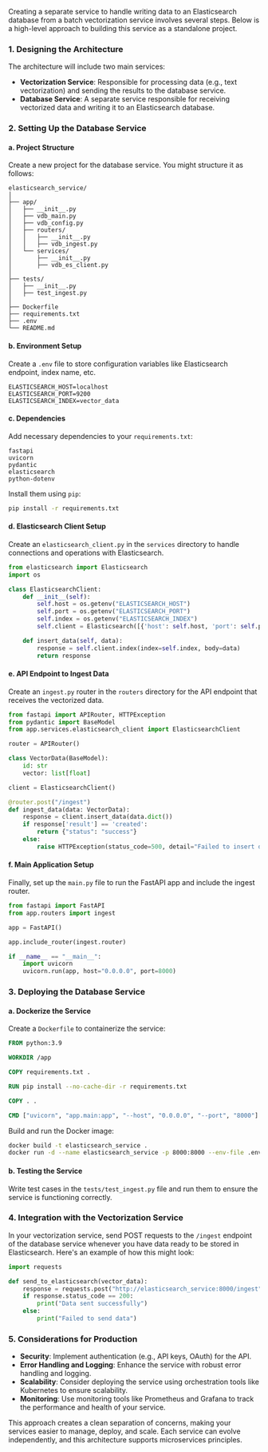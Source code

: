 Creating a separate service to handle writing data to an Elasticsearch database from a batch vectorization service involves several steps. Below is a high-level approach to building this service as a standalone project.

### 1. **Designing the Architecture**

The architecture will include two main services:
- **Vectorization Service**: Responsible for processing data (e.g., text vectorization) and sending the results to the database service.
- **Database Service**: A separate service responsible for receiving vectorized data and writing it to an Elasticsearch database.

### 2. **Setting Up the Database Service**

#### a. **Project Structure**
Create a new project for the database service. You might structure it as follows:

```
elasticsearch_service/
│
├── app/
│   ├── __init__.py
│   ├── vdb_main.py
│   ├── vdb_config.py
│   ├── routers/
│   │   ├── __init__.py
│   │   ├── vdb_ingest.py
│   └── services/
│       ├── __init__.py
│       ├── vdb_es_client.py
│
├── tests/
│   ├── __init__.py
│   ├── test_ingest.py
│
├── Dockerfile
├── requirements.txt
├── .env
└── README.md
```

#### b. **Environment Setup**
Create a `.env` file to store configuration variables like Elasticsearch endpoint, index name, etc.

```env
ELASTICSEARCH_HOST=localhost
ELASTICSEARCH_PORT=9200
ELASTICSEARCH_INDEX=vector_data
```

#### c. **Dependencies**
Add necessary dependencies to your `requirements.txt`:

```plaintext
fastapi
uvicorn
pydantic
elasticsearch
python-dotenv
```

Install them using `pip`:

```bash
pip install -r requirements.txt
```

#### d. **Elasticsearch Client Setup**
Create an `elasticsearch_client.py` in the `services` directory to handle connections and operations with Elasticsearch.

```python
from elasticsearch import Elasticsearch
import os

class ElasticsearchClient:
    def __init__(self):
        self.host = os.getenv("ELASTICSEARCH_HOST")
        self.port = os.getenv("ELASTICSEARCH_PORT")
        self.index = os.getenv("ELASTICSEARCH_INDEX")
        self.client = Elasticsearch([{'host': self.host, 'port': self.port}])

    def insert_data(self, data):
        response = self.client.index(index=self.index, body=data)
        return response
```

#### e. **API Endpoint to Ingest Data**
Create an `ingest.py` router in the `routers` directory for the API endpoint that receives the vectorized data.

```python
from fastapi import APIRouter, HTTPException
from pydantic import BaseModel
from app.services.elasticsearch_client import ElasticsearchClient

router = APIRouter()

class VectorData(BaseModel):
    id: str
    vector: list[float]

client = ElasticsearchClient()

@router.post("/ingest")
def ingest_data(data: VectorData):
    response = client.insert_data(data.dict())
    if response['result'] == 'created':
        return {"status": "success"}
    else:
        raise HTTPException(status_code=500, detail="Failed to insert data")
```

#### f. **Main Application Setup**
Finally, set up the `main.py` file to run the FastAPI app and include the ingest router.

```python
from fastapi import FastAPI
from app.routers import ingest

app = FastAPI()

app.include_router(ingest.router)

if __name__ == "__main__":
    import uvicorn
    uvicorn.run(app, host="0.0.0.0", port=8000)
```

### 3. **Deploying the Database Service**

#### a. **Dockerize the Service**
Create a `Dockerfile` to containerize the service:

```Dockerfile
FROM python:3.9

WORKDIR /app

COPY requirements.txt .

RUN pip install --no-cache-dir -r requirements.txt

COPY . .

CMD ["uvicorn", "app.main:app", "--host", "0.0.0.0", "--port", "8000"]
```

Build and run the Docker image:

```bash
docker build -t elasticsearch_service .
docker run -d --name elasticsearch_service -p 8000:8000 --env-file .env elasticsearch_service
```

#### b. **Testing the Service**
Write test cases in the `tests/test_ingest.py` file and run them to ensure the service is functioning correctly.

### 4. **Integration with the Vectorization Service**

In your vectorization service, send POST requests to the `/ingest` endpoint of the database service whenever you have data ready to be stored in Elasticsearch. Here's an example of how this might look:

```python
import requests

def send_to_elasticsearch(vector_data):
    response = requests.post("http://elasticsearch_service:8000/ingest", json=vector_data)
    if response.status_code == 200:
        print("Data sent successfully")
    else:
        print("Failed to send data")
```

### 5. **Considerations for Production**
- **Security**: Implement authentication (e.g., API keys, OAuth) for the API.
- **Error Handling and Logging**: Enhance the service with robust error handling and logging.
- **Scalability**: Consider deploying the service using orchestration tools like Kubernetes to ensure scalability.
- **Monitoring**: Use monitoring tools like Prometheus and Grafana to track the performance and health of your service.

This approach creates a clean separation of concerns, making your services easier to manage, deploy, and scale. Each service can evolve independently, and this architecture supports microservices principles.